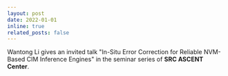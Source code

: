 ```yaml
---
layout: post
date: 2022-01-01 
inline: true
related_posts: false
---
```


Wantong Li gives an invited talk "In-Situ Error Correction for Reliable NVM-Based CIM Inference Engines" in the seminar series of <strong>SRC ASCENT Center</strong>.